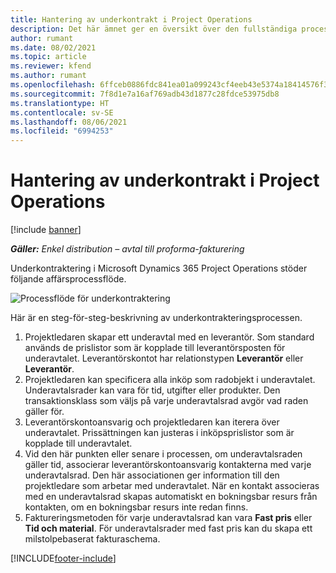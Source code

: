 ```yaml
---
title: Hantering av underkontrakt i Project Operations
description: Det här ämnet ger en översikt över den fullständiga processen för underavtalshantering i Microsoft Dynamics 365 Project Operations.
author: rumant
ms.date: 08/02/2021
ms.topic: article
ms.reviewer: kfend
ms.author: rumant
ms.openlocfilehash: 6ffceb0886fdc841ea01a099243cf4eeb43e5374a18414576f3639a3e50857fd
ms.sourcegitcommit: 7f8d1e7a16af769adb43d1877c28fdce53975db8
ms.translationtype: HT
ms.contentlocale: sv-SE
ms.lasthandoff: 08/06/2021
ms.locfileid: "6994253"
---
```

# <a name="subcontract-management-in-project-operations"></a>Hantering av underkontrakt i Project Operations

[!include [banner](../../includes/dataverse-preview.md)]

_**Gäller:** Enkel distribution – avtal till proforma-fakturering_

Underkontraktering i Microsoft Dynamics 365 Project Operations stöder följande affärsprocessflöde.

![Processflöde för underkontraktering](../media/SubcontractingProcessFlow.png)

Här är en steg-för-steg-beskrivning av underkontrakteringsprocessen.

1. Projektledaren skapar ett underavtal med en leverantör. Som standard används de prislistor som är kopplade till leverantörsposten för underavtalet. Leverantörskontot har relationstypen **Leverantör** eller **Leverantör**.
2. Projektledaren kan specificera alla inköp som radobjekt i underavtalet. Underavtalsrader kan vara för tid, utgifter eller produkter. Den transaktionsklass som väljs på varje underavtalsrad avgör vad raden gäller för.
3. Leverantörskontoansvarig och projektledaren kan iterera över underavtalet. Prissättningen kan justeras i inköpsprislistor som är kopplade till underavtalet.
4. Vid den här punkten eller senare i processen, om underavtalsraden gäller tid, associerar leverantörskontoansvarig kontakterna med varje underavtalsrad. Den här associationen ger information till den projektledare som arbetar med underavtalet. När en kontakt associeras med en underavtalsrad skapas automatiskt en bokningsbar resurs från kontakten, om en bokningsbar resurs inte redan finns.
5. Faktureringsmetoden för varje underavtalsrad kan vara **Fast pris** eller **Tid och material**. För underavtalsrader med fast pris kan du skapa ett milstolpebaserat fakturaschema.

[!INCLUDE[footer-include](../../includes/footer-banner.md)]
